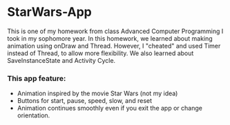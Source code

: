 # StarWars-App
This is one of my homework from class Advanced Computer Programming I took in my sophomore year.
In this homework, we learned about making animation using onDraw and Thread. However, I "cheated" and used Timer instead of Thread, to allow more flexibility. We also learned about SaveInstanceState and Activity Cycle.

### This app feature:
- Animation inspired by the movie Star Wars (not my idea)
- Buttons for start, pause, speed, slow, and reset
- Animation continues smoothly even if you exit the app or change orientation.
